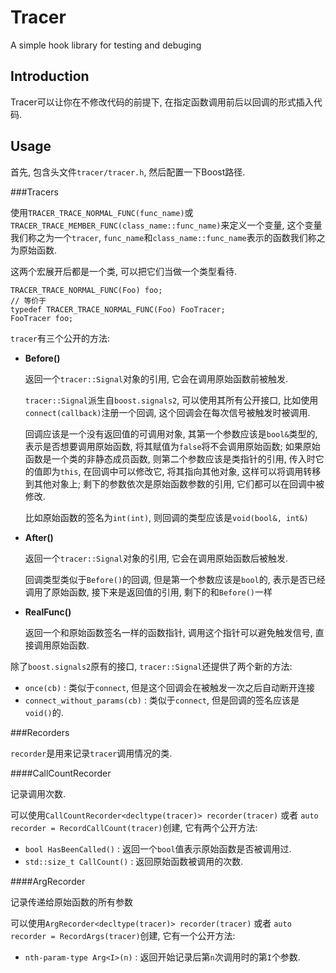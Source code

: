 Tracer
======

A simple hook library for testing and debuging

Introduction
---

Tracer可以让你在不修改代码的前提下, 在指定函数调用前后以回调的形式插入代码.

Usage
---

首先, 包含头文件`tracer/tracer.h`, 然后配置一下Boost路径.

###Tracers

使用`TRACER_TRACE_NORMAL_FUNC(func_name)`或`TRACER_TRACE_MEMBER_FUNC(class_name::func_name)`来定义一个变量, 这个变量我们称之为一个`tracer`, `func_name`和`class_name::func_name`表示的函数我们称之为原始函数.

这两个宏展开后都是一个类, 可以把它们当做一个类型看待.

    TRACER_TRACE_NORMAL_FUNC(Foo) foo;
    // 等价于
    typedef TRACER_TRACE_NORMAL_FUNC(Foo) FooTracer;
    FooTracer foo;

`tracer`有三个公开的方法:

- **Before()**

  返回一个`tracer::Signal`对象的引用, 它会在调用原始函数前被触发.
  
  `tracer::Signal`派生自`boost.signals2`, 可以使用其所有公开接口, 比如使用`connect(callback)`注册一个回调, 这个回调会在每次信号被触发时被调用. 
  
  回调应该是一个没有返回值的可调用对象, 其第一个参数应该是`bool&`类型的, 表示是否想要调用原始函数, 将其赋值为`false`将不会调用原始函数; 如果原始函数是一个类的非静态成员函数, 则第二个参数应该是类指针的引用, 传入时它的值即为`this`, 在回调中可以修改它, 将其指向其他对象, 这样可以将调用转移到其他对象上; 剩下的参数依次是原始函数参数的引用, 它们都可以在回调中被修改.
  
  比如原始函数的签名为`int(int)`, 则回调的类型应该是`void(bool&, int&)`

- **After()**

  返回一个`tracer::Signal`对象的引用, 它会在调用原始函数后被触发.
  
  回调类型类似于`Before()`的回调, 但是第一个参数应该是`bool`的, 表示是否已经调用了原始函数, 接下来是返回值的引用, 剩下的和`Before()`一样

- **RealFunc()**

  返回一个和原始函数签名一样的函数指针, 调用这个指针可以避免触发信号, 直接调用原始函数.

除了`boost.signals2`原有的接口, `tracer::Signal`还提供了两个新的方法:

- `once(cb)` : 类似于`connect`, 但是这个回调会在被触发一次之后自动断开连接
- `connect_without_params(cb)` : 类似于`connect`, 但是回调的签名应该是`void()`的.

###Recorders

`recorder`是用来记录`tracer`调用情况的类.

####CallCountRecorder

记录调用次数. 

可以使用`CallCountRecorder<decltype(tracer)> recorder(tracer)` 或者 `auto recorder = RecordCallCount(tracer)`创建, 
它有两个公开方法:

- `bool HasBeenCalled()` : 返回一个`bool`值表示原始函数是否被调用过.
- `std::size_t CallCount()` : 返回原始函数被调用的次数.
 
####ArgRecorder

记录传递给原始函数的所有参数

可以使用`ArgRecorder<decltype(tracer)> recorder(tracer)` 或者 `auto recorder = RecordArgs(tracer)`创建, 它有一个公开方法:

- `nth-param-type Arg<I>(n)` : 返回开始记录后第`n`次调用时的第`I`个参数. 
